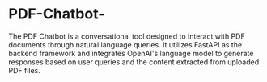 # PDF-Chatbot-
The PDF Chatbot is a conversational tool designed to interact with PDF documents through natural language queries. It utilizes FastAPI as the backend framework and integrates OpenAI's language model to generate responses based on user queries and the content extracted from uploaded PDF files.
